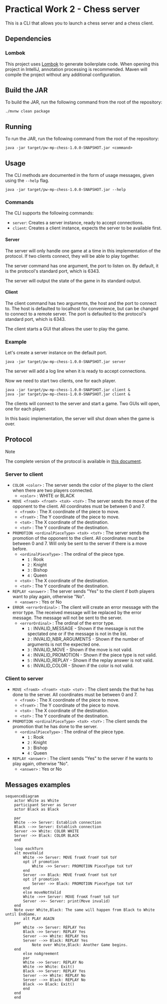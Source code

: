 # Practical Work 2 - Chess server

This is a CLI that allows you to launch a chess server and a chess client.

## Dependencies

### Lombok

This project uses [Lombok](https://projectlombok.org/) to generate boilerplate code.
When opening this project in IntelliJ, annotation processing is recommended.
Maven will compile the project without any additional configuration.

## Build the JAR

To build the JAR, run the following command from the root of the repository:

```shell
./mvnw clean package
```

## Running

To run the JAR, run the following command from the root of the repository:

```shell
java -jar target/pw-mp-chess-1.0.0-SNAPSHOT.jar <command>
```

## Usage

The CLI methods are documented in the form of usage messages, given using the `--help` flag.

```shell
java -jar target/pw-mp-chess-1.0.0-SNAPSHOT.jar --help
```

### Commands

The CLI supports the following commands:

- `server`: Creates a server instance, ready to accept connections.
- `client`: Creates a client instance, expects the server to be available first.

#### Server

The server will only handle one game at a time in this implementation of the protocol.
If two clients connect, they will be able to play together.

The server command has one argument, the port to listen on.
By default, it is the protocol's standard port, which is 6343.

The server will output the state of the game in its standard output.

#### Client

The client command has two arguments, the host and the port to connect to.
The host is defaulted to localhost for convenience, but can be changed to connect to a remote server.
The port is defaulted to the protocol's standard port, which is 6343.

The client starts a GUI that allows the user to play the game.

### Example

Let's create a server instance on the default port.

```shell
java -jar target/pw-mp-chess-1.0.0-SNAPSHOT.jar server
```

The server will add a log line when it is ready to accept connections.

Now we need to start two clients, one for each player.

```shell
java -jar target/pw-mp-chess-1.0.0-SNAPSHOT.jar client &
java -jar target/pw-mp-chess-1.0.0-SNAPSHOT.jar client &
```

The clients will connect to the server and start a game.
Two GUIs will open, one for each player.

In this basic implementation, the server will shut down when the game is over.

## Protocol

> [!NOTE]
> The complete version of the protocol is available in [this document](./doc/protocol.pdf).

### Server to client

* ```COLOR <color>``` :  The server sends the color of the player to the client when there are two players connected.
    * ```<color>``` : WHITE or BLACK
* ```MOVE <fromX> <fromY> <toX> <toY>``` : The server sends the move of the opponent to the client. All coordinates must
  be between 0 and 7.
    * ```<fromX>``` : The X coordinate of the piece to move.
    * ```<fromY>``` : The Y coordinate of the piece to move.
    * ```<toX>``` : The X coordinate of the destination.
    * ```<toY>``` : The Y coordinate of the destination.
* ```PROMOTION <ordinalPieceType> <toX> <toY>``` : The server sends the promotion of the opponent to the client. All
  coordinates must be between 0 and 7. Will only be sent to the server if there is a move before.
    * ```<ordinalPieceType>``` : The ordinal of the piece type.
        *  ```1``` : Rook
        *  ```2``` : Knight
        *  ```3``` : Bishop
        *  ```4``` : Queen
    * ```<toX>``` : The X coordinate of the destination.
    * ```<toY>``` : The Y coordinate of the destination.
* ```REPLAY <answer>``` : The server sends "Yes" to the client if both players want to play again, otherwise "No".
    * ```<answer>``` : Yes or No
* ```ERROR <errorOrdinal>``` : The client will create an error message with the error type. The received message will
  be replaced by the error message. The message will not be sent to the server.
    * ```<errorOrdinal>``` : The ordinal of the error type.
        *  ```1``` : INVALID_MESSAGE - Shown if the message is not the spectated one or if the message is not in the list.
        *  ```2``` : INVALID_NBR_ARGUMENTS - Shown if the number of arguments is not the expected one.
        *  ```3``` : INVALID_MOVE - Shown if the move is not valid.
        *  ```4``` : INVALID_PROMOTION - Shown if the piece type is not valid.
        *  ```5``` : INVALID_REPLAY - Shown if the replay answer is not valid.
        *  ```6``` : INVALID_COLOR - Shown if the color is not valid.

### Client to server
* ```MOVE <fromX> <fromY> <toX> <toY>``` : The client sends the that he has done to the server. All coordinates must be
  between 0 and 7.
    * ```<fromX>``` : The X coordinate of the piece to move.
    * ```<fromY>``` : The Y coordinate of the piece to move.
    * ```<toX>``` : The X coordinate of the destination.
    * ```<toY>``` : The Y coordinate of the destination.
* ```PROMOTION <ordinalPieceType> <toX> <toY>``` : The client sends the promotion that he has done to the server.
    * ```<ordinalPieceType>``` : The ordinal of the piece type.
        *  ```1``` : Rook
        *  ```2``` : Knight
        *  ```3``` : Bishop
        *  ```4``` : Queen
* ```REPLAY <answer>``` : The client sends "Yes" to the server if he wants to play again, otherwise "No".
    * ```<answer>``` : Yes or No

## Messages examples

```mermaid
sequenceDiagram
    actor White as White
    participant Server as Server
    actor Black as Black

    par
    White -->> Server: Establish connection
    Black -->> Server: Establish connection
    Server ->> White: COLOR WHITE
    Server ->> Black: COLOR BLACK
    end

    loop eachTurn
    alt moveValid
        White ->> Server: MOVE fromX fromY toX toY
        opt if promotion
            White ->> Server: PROMOTION PieceType toX toY
        end
        Server ->> Black: MOVE fromX fromY toX toY
        opt if promotion
            Server ->> Black: PROMOTION PieceType toX toY
        end
        else moveNotValid
        White ->>+ Server: MOVE fromX fromY toX toY
        Server ->>- Server: print(Move invalid)
    end
    Note over White,Black: The same will happen from Black to White until EndGame.
        alt PLAY AGAIN
    par
        White ->> Server: REPLAY Yes
        Black ->> Server: REPLAY Yes
        Server -->> White: REPLAY Yes
        Server -->> Black: REPLAY Yes
            Note over White,Black: Another Game begins.
    end
        else noAgreement
        par
        White ->> Server: REPLAY No
        White ->> White: Exit()
        Black ->> Server: REPLAY Yes
        Server -->> White: REPLAY No
        Server -->> Black: REPLAY No
        Black ->> Black: Exit()
        end
    end
    end
```
